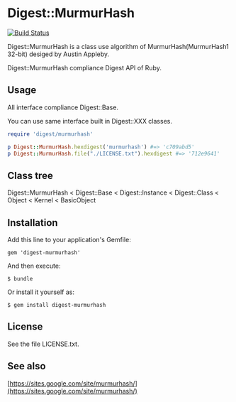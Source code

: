 # Digest::MurmurHash

[![Build Status](https://travis-ci.org/ksss/digest-murmurhash.png?branch=master)](https://travis-ci.org/ksss/digest-murmurhash)

Digest::MurmurHash is a class use algorithm of MurmurHash(MurmurHash1 32-bit) desiged by Austin Appleby.

Digest::MurmurHash compliance Digest API of Ruby.

## Usage

All interface compliance Digest::Base.

You can use same interface built in Digest::XXX classes.

```ruby
require 'digest/murmurhash'

p Digest::MurmurHash.hexdigest('murmurhash') #=> 'c709abd5'
p Digest::MurmurHash.file("./LICENSE.txt").hexdigest #=> '712e9641'
```

## Class tree

Digest::MurmurHash < Digest::Base < Digest::Instance < Digest::Class < Object < Kernel < BasicObject

## Installation

Add this line to your application's Gemfile:

    gem 'digest-murmurhash'

And then execute:

    $ bundle

Or install it yourself as:

    $ gem install digest-murmurhash

## License

See the file LICENSE.txt.

## See also

[https://sites.google.com/site/murmurhash/](https://sites.google.com/site/murmurhash/)
